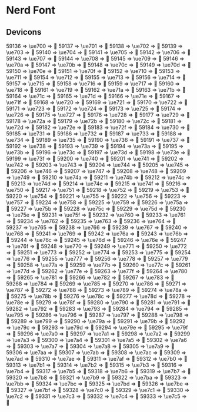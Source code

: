 # Nerd Font

## Devicons

59136 => \ue700 => 
59137 => \ue701 => 
59138 => \ue702 => 
59139 => \ue703 => 
59140 => \ue704 => 
59141 => \ue705 => 
59142 => \ue706 => 
59143 => \ue707 => 
59144 => \ue708 => 
59145 => \ue709 => 
59146 => \ue70a => 
59147 => \ue70b => 
59148 => \ue70c => 
59149 => \ue70d => 
59150 => \ue70e => 
59151 => \ue70f => 
59152 => \ue710 => 
59153 => \ue711 => 
59154 => \ue712 => 
59155 => \ue713 => 
59156 => \ue714 => 
59157 => \ue715 => 
59158 => \ue716 => 
59159 => \ue717 => 
59160 => \ue718 => 
59161 => \ue719 => 
59162 => \ue71a => 
59163 => \ue71b => 
59164 => \ue71c => 
59165 => \ue71d => 
59166 => \ue71e => 
59167 => \ue71f => 
59168 => \ue720 => 
59169 => \ue721 => 
59170 => \ue722 => 
59171 => \ue723 => 
59172 => \ue724 => 
59173 => \ue725 => 
59174 => \ue726 => 
59175 => \ue727 => 
59176 => \ue728 => 
59177 => \ue729 => 
59178 => \ue72a => 
59179 => \ue72b => 
59180 => \ue72c => 
59181 => \ue72d => 
59182 => \ue72e => 
59183 => \ue72f => 
59184 => \ue730 => 
59185 => \ue731 => 
59186 => \ue732 => 
59187 => \ue733 => 
59188 => \ue734 => 
59189 => \ue735 => 
59190 => \ue736 => 
59191 => \ue737 => 
59192 => \ue738 => 
59193 => \ue739 => 
59194 => \ue73a => 
59195 => \ue73b => 
59196 => \ue73c => 
59197 => \ue73d => 
59198 => \ue73e => 
59199 => \ue73f => 
59200 => \ue740 => 
59201 => \ue741 => 
59202 => \ue742 => 
59203 => \ue743 => 
59204 => \ue744 => 
59205 => \ue745 => 
59206 => \ue746 => 
59207 => \ue747 => 
59208 => \ue748 => 
59209 => \ue749 => 
59210 => \ue74a => 
59211 => \ue74b => 
59212 => \ue74c => 
59213 => \ue74d => 
59214 => \ue74e => 
59215 => \ue74f => 
59216 => \ue750 => 
59217 => \ue751 => 
59218 => \ue752 => 
59219 => \ue753 => 
59220 => \ue754 => 
59221 => \ue755 => 
59222 => \ue756 => 
59223 => \ue757 => 
59224 => \ue758 => 
59225 => \ue759 => 
59226 => \ue75a => 
59227 => \ue75b => 
59228 => \ue75c => 
59229 => \ue75d => 
59230 => \ue75e => 
59231 => \ue75f => 
59232 => \ue760 => 
59233 => \ue761 => 
59234 => \ue762 => 
59235 => \ue763 => 
59236 => \ue764 => 
59237 => \ue765 => 
59238 => \ue766 => 
59239 => \ue767 => 
59240 => \ue768 => 
59241 => \ue769 => 
59242 => \ue76a => 
59243 => \ue76b => 
59244 => \ue76c => 
59245 => \ue76d => 
59246 => \ue76e => 
59247 => \ue76f => 
59248 => \ue770 => 
59249 => \ue771 => 
59250 => \ue772 => 
59251 => \ue773 => 
59252 => \ue774 => 
59253 => \ue775 => 
59254 => \ue776 => 
59255 => \ue777 => 
59256 => \ue778 => 
59257 => \ue779 => 
59258 => \ue77a => 
59259 => \ue77b => 
59260 => \ue77c => 
59261 => \ue77d => 
59262 => \ue77e => 
59263 => \ue77f => 
59264 => \ue780 => 
59265 => \ue781 => 
59266 => \ue782 => 
59267 => \ue783 => 
59268 => \ue784 => 
59269 => \ue785 => 
59270 => \ue786 => 
59271 => \ue787 => 
59272 => \ue788 => 
59273 => \ue789 => 
59274 => \ue78a => 
59275 => \ue78b => 
59276 => \ue78c => 
59277 => \ue78d => 
59278 => \ue78e => 
59279 => \ue78f => 
59280 => \ue790 => 
59281 => \ue791 => 
59282 => \ue792 => 
59283 => \ue793 => 
59284 => \ue794 => 
59285 => \ue795 => 
59286 => \ue796 => 
59287 => \ue797 => 
59288 => \ue798 => 
59289 => \ue799 => 
59290 => \ue79a => 
59291 => \ue79b => 
59292 => \ue79c => 
59293 => \ue79d => 
59294 => \ue79e => 
59295 => \ue79f => 
59296 => \ue7a0 => 
59297 => \ue7a1 => 
59298 => \ue7a2 => 
59299 => \ue7a3 => 
59300 => \ue7a4 => 
59301 => \ue7a5 => 
59302 => \ue7a6 => 
59303 => \ue7a7 => 
59304 => \ue7a8 => 
59305 => \ue7a9 => 
59306 => \ue7aa => 
59307 => \ue7ab => 
59308 => \ue7ac => 
59309 => \ue7ad => 
59310 => \ue7ae => 
59311 => \ue7af => 
59312 => \ue7b0 => 
59313 => \ue7b1 => 
59314 => \ue7b2 => 
59315 => \ue7b3 => 
59316 => \ue7b4 => 
59317 => \ue7b5 => 
59318 => \ue7b6 => 
59319 => \ue7b7 => 
59320 => \ue7b8 => 
59321 => \ue7b9 => 
59322 => \ue7ba => 
59323 => \ue7bb => 
59324 => \ue7bc => 
59325 => \ue7bd => 
59326 => \ue7be => 
59327 => \ue7bf => 
59328 => \ue7c0 => 
59329 => \ue7c1 => 
59330 => \ue7c2 => 
59331 => \ue7c3 => 
59332 => \ue7c4 => 
59333 => \ue7c5 => 
